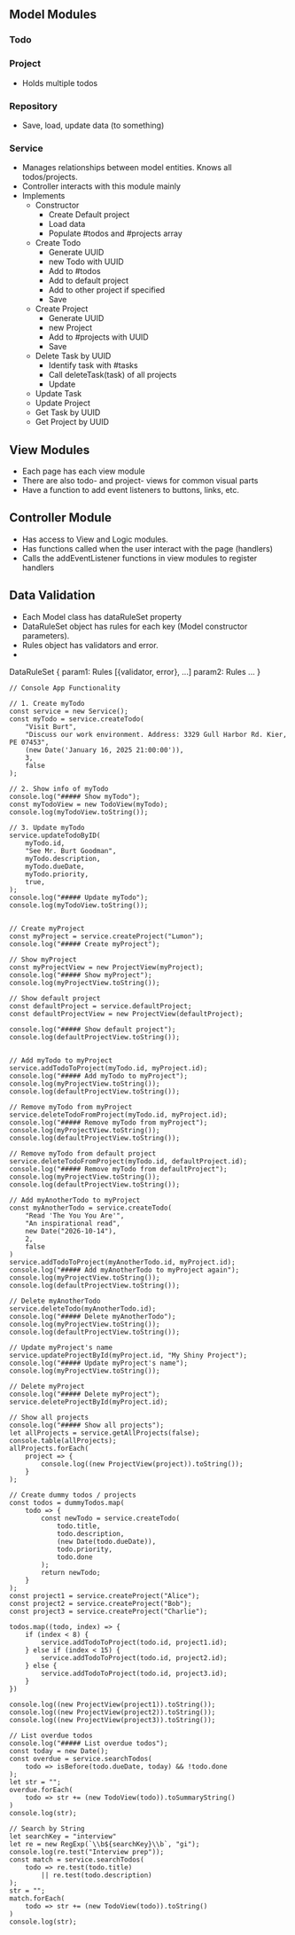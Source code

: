 
## Model Modules
### Todo
### Project
- Holds multiple todos
### Repository
- Save, load, update data (to something)
### Service
- Manages relationships between model entities. Knows all todos/projects.
- Controller interacts with this module mainly
- Implements
    - Constructor
        - Create Default project
        - Load data
        - Populate #todos and #projects array
    - Create Todo
        - Generate UUID
        - new Todo with UUID
        - Add to #todos
        - Add to default project
        - Add to other project if specified
        - Save
    - Create Project
        - Generate UUID
        - new Project 
        - Add to #projects with UUID
        - Save
    - Delete Task by UUID
        - Identify task with #tasks
        - Call deleteTask(task) of all projects
        - Update
    - Update Task
    - Update Project
    - Get Task by UUID
    - Get Project by UUID


## View Modules
- Each page has each view module
- There are also todo- and project- views for common visual parts
- Have a function to add event listeners to buttons, links, etc.

## Controller Module
- Has access to View and Logic modules.
- Has functions called when the user interact with the page (handlers)
- Calls the addEventListener functions in view modules to register handlers


## Data Validation
- Each Model class has dataRuleSet property
- DataRuleSet object has rules for each key (Model constructor parameters).
- Rules object has validators and error.
- 
DataRuleSet {
    param1: Rules [{validator, error}, ...]
    param2: Rules
    ...
}


```
// Console App Functionality

// 1. Create myTodo
const service = new Service();
const myTodo = service.createTodo(
    "Visit Burt",
    "Discuss our work environment. Address: 3329 Gull Harbor Rd. Kier, PE 07453",
    (new Date('January 16, 2025 21:00:00')),
    3,
    false
);

// 2. Show info of myTodo
console.log("##### Show myTodo");
const myTodoView = new TodoView(myTodo);
console.log(myTodoView.toString());

// 3. Update myTodo
service.updateTodoByID(
    myTodo.id,
    "See Mr. Burt Goodman",
    myTodo.description,
    myTodo.dueDate,
    myTodo.priority,
    true,
);
console.log("##### Update myTodo");
console.log(myTodoView.toString());


// Create myProject
const myProject = service.createProject("Lumon");
console.log("##### Create myProject");

// Show myProject
const myProjectView = new ProjectView(myProject);
console.log("##### Show myProject");
console.log(myProjectView.toString());

// Show default project
const defaultProject = service.defaultProject;
const defaultProjectView = new ProjectView(defaultProject);

console.log("##### Show default project");
console.log(defaultProjectView.toString());


// Add myTodo to myProject
service.addTodoToProject(myTodo.id, myProject.id);
console.log("##### Add myTodo to myProject");
console.log(myProjectView.toString());
console.log(defaultProjectView.toString());

// Remove myTodo from myProject
service.deleteTodoFromProject(myTodo.id, myProject.id);
console.log("##### Remove myTodo from myProject");
console.log(myProjectView.toString());
console.log(defaultProjectView.toString());

// Remove myTodo from default project
service.deleteTodoFromProject(myTodo.id, defaultProject.id);
console.log("##### Remove myTodo from defaultProject");
console.log(myProjectView.toString());
console.log(defaultProjectView.toString());

// Add myAnotherTodo to myProject
const myAnotherTodo = service.createTodo(
    "Read 'The You You Are'",
    "An inspirational read",
    new Date("2026-10-14"),
    2,
    false
)
service.addTodoToProject(myAnotherTodo.id, myProject.id);
console.log("##### Add myAnotherTodo to myProject again");
console.log(myProjectView.toString());
console.log(defaultProjectView.toString());

// Delete myAnotherTodo
service.deleteTodo(myAnotherTodo.id);
console.log("##### Delete myAnotherTodo");
console.log(myProjectView.toString());
console.log(defaultProjectView.toString());

// Update myProject's name
service.updateProjectById(myProject.id, "My Shiny Project");
console.log("##### Update myProject's name");
console.log(myProjectView.toString());

// Delete myProject
console.log("##### Delete myProject");
service.deleteProjectById(myProject.id);

// Show all projects
console.log("##### Show all projects");
let allProjects = service.getAllProjects(false);
console.table(allProjects);
allProjects.forEach(
    project => {
        console.log((new ProjectView(project)).toString());
    }
);

// Create dummy todos / projects
const todos = dummyTodos.map(
    todo => {
        const newTodo = service.createTodo(
            todo.title, 
            todo.description, 
            (new Date(todo.dueDate)), 
            todo.priority,
            todo.done
        );
        return newTodo;
    }
);
const project1 = service.createProject("Alice");
const project2 = service.createProject("Bob");
const project3 = service.createProject("Charlie");

todos.map((todo, index) => {
    if (index < 8) {
        service.addTodoToProject(todo.id, project1.id);
    } else if (index < 15) {
        service.addTodoToProject(todo.id, project2.id);
    } else {
        service.addTodoToProject(todo.id, project3.id);
    }
})

console.log((new ProjectView(project1)).toString());
console.log((new ProjectView(project2)).toString());
console.log((new ProjectView(project3)).toString());

// List overdue todos
console.log("##### List overdue todos");
const today = new Date();
const overdue = service.searchTodos(
    todo => isBefore(todo.dueDate, today) && !todo.done
);
let str = "";
overdue.forEach(
    todo => str += (new TodoView(todo)).toSummaryString()
)
console.log(str);

// Search by String
let searchKey = "interview"
let re = new RegExp(`\\b${searchKey}\\b`, "gi");
console.log(re.test("Interview prep"));
const match = service.searchTodos(
    todo => re.test(todo.title) 
        || re.test(todo.description)
);
str = "";
match.forEach(
    todo => str += (new TodoView(todo)).toString()
)
console.log(str);
```